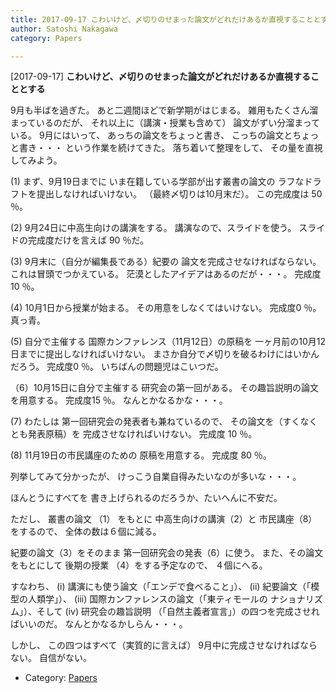 ```yaml
---
title: 2017-09-17 こわいけど、〆切りのせまった論文がどれだけあるか直視することとする
author: Satoshi Nakagawa
category: Papers

---
```


[2017-09-17] **こわいけど、〆切りのせまった論文がどれだけあるか直視することとする** 

 9月も半ばを過ぎた。
あと二週間ほどで新学期がはじまる。
雑用もたくさん溜まっているのだが、
それ以上に（講演・授業も含めて）
論文がずい分溜まっている。
9月にはいって、
あっちの論文をちょっと書き、
こっちの論文とちょっと書き・・・
という作業を続けてきた。
落ち着いて整理をして、
その量を直視してみよう。

 (1) まず、9月19日までに
いま在籍している学部が出す叢書の論文の
ラフなドラフトを提出しなければいけない。
（最終〆切りは10月末だ）。
この完成度は 50 ％。

 (2) 9月24日に中高生向けの講演をする。
講演なので、スライドを使う。
スライドの完成度だけを言えば 90 ％だ。

 (3) 9月末に（自分が編集長である）紀要の
論文を完成させなければならない。
これは冒頭でつかえている。
茫漠としたアイデアはあるのだが・・・。
完成度 10 ％。

 (4) 10月1日から授業が始まる。
その用意をしなくてはいけない。
完成度0 ％。
真っ青。

 (5) 自分で主催する
国際カンファレンス（11月12日）の原稿を
一ヶ月前の10月12日までに提出しなければいけない。
まさか自分で〆切りを破るわけにはいかんだろう。
完成度0 ％。
いちばんの問題児はこいつだ。

 （6）10月15日に自分で主催する
研究会の第一回がある。
その趣旨説明の論文を用意する。
完成度15 ％。
なんとかなるかな・・・。

 (7) わたしは
第一回研究会の発表者も兼ねているので、
その論文を（すくなくとも発表原稿）を
完成させなければいけない。
完成度 10 ％。

 (8) 11月19日の市民講座のための
原稿を用意する。
完成度 80 ％。

 列挙してみて分かったが、
けっこう自業自得みたいなのが多いな・・・。

 ほんとうにすべてを
書き上げられるのだろうか、たいへんに不安だ。

<!--more-->

 ただし、
叢書の論文 （1） をもとに
中高生向けの講演（2）と
市民講座（8）をするので、
全体の数は６個に減る。

 紀要の論文（3）をそのまま
第一回研究会の発表（6）に使う。
また、その論文をもとにして
後期の授業 （4）をする予定なので、
４個にへる。

 すなわち、
(i) 講演にも使う論文（「エンデで食べること」）、
(ii) 紀要論文（「模型の人類学」）、
(iii) 国際カンファレンスの論文（「東ティモールの
ナショナリズム」）、そして
(iv) 研究会の趣旨説明
（「自然主義者宣言」）の四つを完成させればいいのだ。
なんとかなるかしらん・・・。

 しかし、
この四つはすべて（実質的に言えば）
9月中に完成させなければならない。
自信がない。

- Category: [Papers](https://merapano.github.io/categories.html#Papers)

